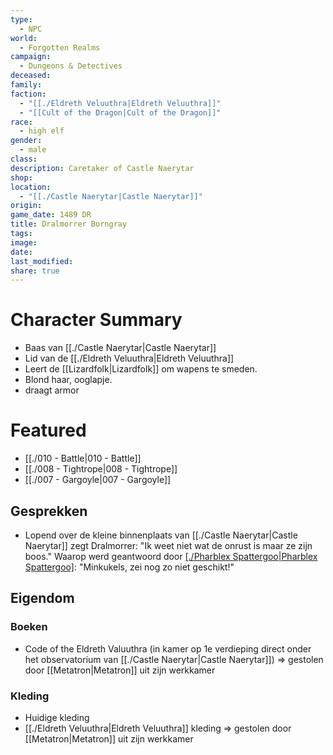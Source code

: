 ```yaml
---
type:
  - NPC
world:
  - Forgotten Realms
campaign:
  - Dungeons & Detectives
deceased: 
family: 
faction:
  - "[[./Eldreth Veluuthra|Eldreth Veluuthra]]"
  - "[[Cult of the Dragon|Cult of the Dragon]]"
race:
  - high elf
gender:
  - male
class: 
description: Caretaker of Castle Naerytar
shop: 
location:
  - "[[./Castle Naerytar|Castle Naerytar]]"
origin: 
game_date: 1489 DR
title: Dralmorrer Borngray
tags: 
image: 
date: 
last_modified: 
share: true
---
```

# Character Summary
- Baas van [[./Castle Naerytar|Castle Naerytar]]
- Lid van de [[./Eldreth Veluuthra|Eldreth Veluuthra]]
- Leert de [[Lizardfolk|Lizardfolk]] om wapens te smeden.
- Blond haar, ooglapje.
- draagt armor
# Featured
- [[./010 - Battle|010 - Battle]]
- [[./008 - Tightrope|008 - Tightrope]]
- [[./007 - Gargoyle|007 - Gargoyle]]

## Gesprekken
* Lopend over de kleine binnenplaats van [[./Castle Naerytar|Castle Naerytar]] zegt Dralmorrer: 
  "Ik weet niet wat de onrust is maar ze zijn boos." 
  Waarop werd geantwoord door [[./Pharblex Spattergoo|Pharblex Spattergoo]](?): 
  "Minkukels, zei nog zo niet geschikt!"

## Eigendom
### Boeken
- Code of the Eldreth Valuuthra (in kamer op 1e verdieping direct onder het observatorium van [[./Castle Naerytar|Castle Naerytar]]) => gestolen door [[Metatron|Metatron]] uit zijn werkkamer
### Kleding 
- Huidige kleding
- [[./Eldreth Veluuthra|Eldreth Veluuthra]] kleding => gestolen door [[Metatron|Metatron]] uit zijn werkkamer


